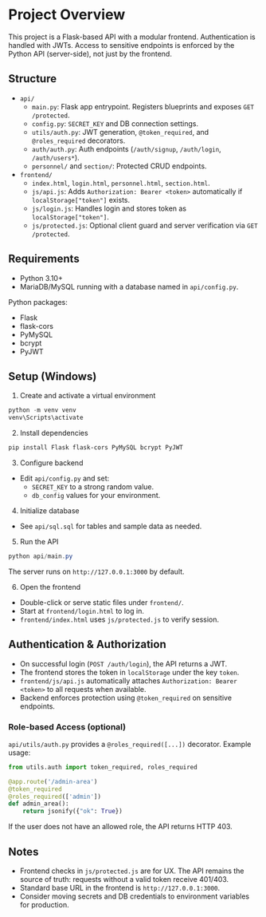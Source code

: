 # Project Overview

This project is a Flask-based API with a modular frontend. Authentication is handled with JWTs. Access to sensitive endpoints is enforced by the Python API (server-side), not just by the frontend.

## Structure

- `api/`
  - `main.py`: Flask app entrypoint. Registers blueprints and exposes `GET /protected`.
  - `config.py`: `SECRET_KEY` and DB connection settings.
  - `utils/auth.py`: JWT generation, `@token_required`, and `@roles_required` decorators.
  - `auth/auth.py`: Auth endpoints (`/auth/signup`, `/auth/login`, `/auth/users*`).
  - `personnel/` and `section/`: Protected CRUD endpoints.
- `frontend/`
  - `index.html`, `login.html`, `personnel.html`, `section.html`.
  - `js/api.js`: Adds `Authorization: Bearer <token>` automatically if `localStorage["token"]` exists.
  - `js/login.js`: Handles login and stores token as `localStorage["token"]`.
  - `js/protected.js`: Optional client guard and server verification via `GET /protected`.

## Requirements

- Python 3.10+
- MariaDB/MySQL running with a database named in `api/config.py`.

Python packages:
- Flask
- flask-cors
- PyMySQL
- bcrypt
- PyJWT

## Setup (Windows)

1) Create and activate a virtual environment

```powershell
python -m venv venv
venv\Scripts\activate
```

2) Install dependencies

```powershell
pip install Flask flask-cors PyMySQL bcrypt PyJWT
```

3) Configure backend

- Edit `api/config.py` and set:
  - `SECRET_KEY` to a strong random value.
  - `db_config` values for your environment.

4) Initialize database

- See `api/sql.sql` for tables and sample data as needed.

5) Run the API

```powershell
python api/main.py
```

The server runs on `http://127.0.0.1:3000` by default.

6) Open the frontend

- Double-click or serve static files under `frontend/`.
- Start at `frontend/login.html` to log in.
- `frontend/index.html` uses `js/protected.js` to verify session.

## Authentication & Authorization

- On successful login (`POST /auth/login`), the API returns a JWT.
- The frontend stores the token in `localStorage` under the key `token`.
- `frontend/js/api.js` automatically attaches `Authorization: Bearer <token>` to all requests when available.
- Backend enforces protection using `@token_required` on sensitive endpoints.

### Role-based Access (optional)

`api/utils/auth.py` provides a `@roles_required([...])` decorator. Example usage:

```python
from utils.auth import token_required, roles_required

@app.route('/admin-area')
@token_required
@roles_required(['admin'])
def admin_area():
    return jsonify({"ok": True})
```

If the user does not have an allowed role, the API returns HTTP 403.

## Notes

- Frontend checks in `js/protected.js` are for UX. The API remains the source of truth: requests without a valid token receive 401/403.
- Standard base URL in the frontend is `http://127.0.0.1:3000`.
- Consider moving secrets and DB credentials to environment variables for production.

